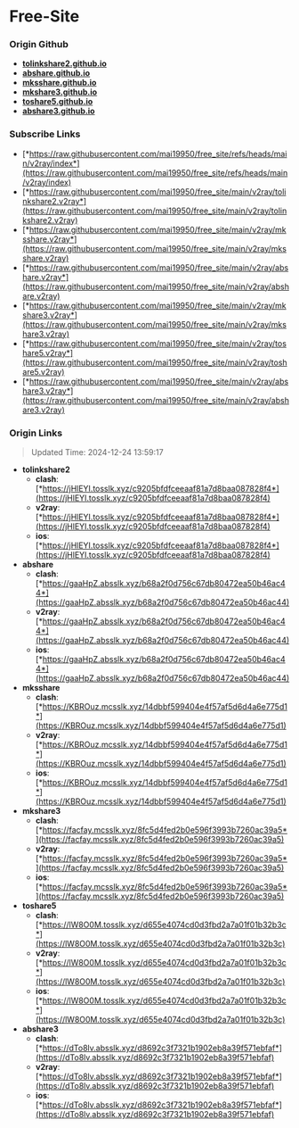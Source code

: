 # Free-Site

### Origin Github

- [**tolinkshare2.github.io**](https://github.com/tolinkshare2/tolinkshare2.github.io)
- [**abshare.github.io**](https://github.com/abshare/abshare.github.io)
- [**mksshare.github.io**](https://github.com/mksshare/mksshare.github.io)
- [**mkshare3.github.io**](https://github.com/mkshare3/mkshare3.github.io)
- [**toshare5.github.io**](https://github.com/toshare5/toshare5.github.io)
- [**abshare3.github.io**](https://github.com/abshare3/abshare3.github.io)

### Subscribe Links

- [*https://raw.githubusercontent.com/mai19950/free_site/refs/heads/main/v2ray/index*](https://raw.githubusercontent.com/mai19950/free_site/refs/heads/main/v2ray/index)
- [*https://raw.githubusercontent.com/mai19950/free_site/main/v2ray/tolinkshare2.v2ray*](https://raw.githubusercontent.com/mai19950/free_site/main/v2ray/tolinkshare2.v2ray)
- [*https://raw.githubusercontent.com/mai19950/free_site/main/v2ray/mksshare.v2ray*](https://raw.githubusercontent.com/mai19950/free_site/main/v2ray/mksshare.v2ray)
- [*https://raw.githubusercontent.com/mai19950/free_site/main/v2ray/abshare.v2ray*](https://raw.githubusercontent.com/mai19950/free_site/main/v2ray/abshare.v2ray)
- [*https://raw.githubusercontent.com/mai19950/free_site/main/v2ray/mkshare3.v2ray*](https://raw.githubusercontent.com/mai19950/free_site/main/v2ray/mkshare3.v2ray)
- [*https://raw.githubusercontent.com/mai19950/free_site/main/v2ray/toshare5.v2ray*](https://raw.githubusercontent.com/mai19950/free_site/main/v2ray/toshare5.v2ray)
- [*https://raw.githubusercontent.com/mai19950/free_site/main/v2ray/abshare3.v2ray*](https://raw.githubusercontent.com/mai19950/free_site/main/v2ray/abshare3.v2ray)

### Origin Links

> Updated Time: 2024-12-24 13:59:17

- **tolinkshare2**
  - **clash**: [*https://jHlEYI.tosslk.xyz/c9205bfdfceeaaf81a7d8baa087828f4*](https://jHlEYI.tosslk.xyz/c9205bfdfceeaaf81a7d8baa087828f4)
  - **v2ray**: [*https://jHlEYI.tosslk.xyz/c9205bfdfceeaaf81a7d8baa087828f4*](https://jHlEYI.tosslk.xyz/c9205bfdfceeaaf81a7d8baa087828f4)
  - **ios**: [*https://jHlEYI.tosslk.xyz/c9205bfdfceeaaf81a7d8baa087828f4*](https://jHlEYI.tosslk.xyz/c9205bfdfceeaaf81a7d8baa087828f4)
- **abshare**
  - **clash**: [*https://gaaHpZ.absslk.xyz/b68a2f0d756c67db80472ea50b46ac44*](https://gaaHpZ.absslk.xyz/b68a2f0d756c67db80472ea50b46ac44)
  - **v2ray**: [*https://gaaHpZ.absslk.xyz/b68a2f0d756c67db80472ea50b46ac44*](https://gaaHpZ.absslk.xyz/b68a2f0d756c67db80472ea50b46ac44)
  - **ios**: [*https://gaaHpZ.absslk.xyz/b68a2f0d756c67db80472ea50b46ac44*](https://gaaHpZ.absslk.xyz/b68a2f0d756c67db80472ea50b46ac44)
- **mksshare**
  - **clash**: [*https://KBROuz.mcsslk.xyz/14dbbf599404e4f57af5d6d4a6e775d1*](https://KBROuz.mcsslk.xyz/14dbbf599404e4f57af5d6d4a6e775d1)
  - **v2ray**: [*https://KBROuz.mcsslk.xyz/14dbbf599404e4f57af5d6d4a6e775d1*](https://KBROuz.mcsslk.xyz/14dbbf599404e4f57af5d6d4a6e775d1)
  - **ios**: [*https://KBROuz.mcsslk.xyz/14dbbf599404e4f57af5d6d4a6e775d1*](https://KBROuz.mcsslk.xyz/14dbbf599404e4f57af5d6d4a6e775d1)
- **mkshare3**
  - **clash**: [*https://facfay.mcsslk.xyz/8fc5d4fed2b0e596f3993b7260ac39a5*](https://facfay.mcsslk.xyz/8fc5d4fed2b0e596f3993b7260ac39a5)
  - **v2ray**: [*https://facfay.mcsslk.xyz/8fc5d4fed2b0e596f3993b7260ac39a5*](https://facfay.mcsslk.xyz/8fc5d4fed2b0e596f3993b7260ac39a5)
  - **ios**: [*https://facfay.mcsslk.xyz/8fc5d4fed2b0e596f3993b7260ac39a5*](https://facfay.mcsslk.xyz/8fc5d4fed2b0e596f3993b7260ac39a5)
- **toshare5**
  - **clash**: [*https://lW8O0M.tosslk.xyz/d655e4074cd0d3fbd2a7a01f01b32b3c*](https://lW8O0M.tosslk.xyz/d655e4074cd0d3fbd2a7a01f01b32b3c)
  - **v2ray**: [*https://lW8O0M.tosslk.xyz/d655e4074cd0d3fbd2a7a01f01b32b3c*](https://lW8O0M.tosslk.xyz/d655e4074cd0d3fbd2a7a01f01b32b3c)
  - **ios**: [*https://lW8O0M.tosslk.xyz/d655e4074cd0d3fbd2a7a01f01b32b3c*](https://lW8O0M.tosslk.xyz/d655e4074cd0d3fbd2a7a01f01b32b3c)
- **abshare3**
  - **clash**: [*https://dTo8lv.absslk.xyz/d8692c3f7321b1902eb8a39f571ebfaf*](https://dTo8lv.absslk.xyz/d8692c3f7321b1902eb8a39f571ebfaf)
  - **v2ray**: [*https://dTo8lv.absslk.xyz/d8692c3f7321b1902eb8a39f571ebfaf*](https://dTo8lv.absslk.xyz/d8692c3f7321b1902eb8a39f571ebfaf)
  - **ios**: [*https://dTo8lv.absslk.xyz/d8692c3f7321b1902eb8a39f571ebfaf*](https://dTo8lv.absslk.xyz/d8692c3f7321b1902eb8a39f571ebfaf)
